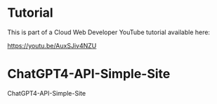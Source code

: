 # Tutorial
This is part of a Cloud Web Developer YouTube tutorial available here: 

https://youtu.be/AuxSJiv4NZU

# ChatGPT4-API-Simple-Site
ChatGPT4-API-Simple-Site
